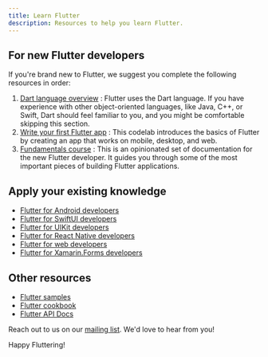 ```yaml
---
title: Learn Flutter
description: Resources to help you learn Flutter.
---
```


## For new Flutter developers

If you're brand new to Flutter, 
we suggest you complete the following resources 
in order:

1. [Dart language overview][]
:  Flutter uses the Dart language. 
   If you have experience with other
   object-oriented languages, like Java, C++, or 
   Swift, Dart should feel familiar to you, 
   and you might be comfortable skipping this section.
2. [Write your first Flutter app][] 
:  This codelab introduces the basics of Flutter 
   by creating an app that works on mobile, 
   desktop, and web.
3. [Fundamentals course][] 
:  This is an opinionated set of documentation for
   the new Flutter developer. It guides you 
   through some of the most important pieces of 
   building Flutter applications.

## Apply your existing knowledge

* [Flutter for Android developers][]
* [Flutter for SwiftUI developers][]
* [Flutter for UIKit developers][]
* [Flutter for React Native developers][]
* [Flutter for web developers][]
* [Flutter for Xamarin.Forms developers][]

## Other resources

* [Flutter samples][]
* [Flutter cookbook][]
* [Flutter API Docs][]

Reach out to us on our [mailing list][]. 
We'd love to hear from you!

Happy Fluttering!

[Dart language overview]: {{site.dart-site}}/overview
[Flutter API Docs]: {{site.api}}
[Flutter cookbook]: /cookbook
[Flutter for Android developers]: /get-started/flutter-for/android-devs
[Flutter for SwiftUI developers]: /get-started/flutter-for/swiftui-devs
[Flutter for UIKit developers]: /get-started/flutter-for/uikit-devs
[Flutter for React Native developers]: /get-started/flutter-for/react-native-devs
[Flutter samples]: https://flutter.github.io/samples
[Flutter for web developers]: /get-started/flutter-for/web-devs
[Flutter for Xamarin.Forms developers]: /get-started/flutter-for/xamarin-forms-devs
[Fundamentals course]: /get-started/fundamentals-course
[mailing list]: mailto:{{site.email}}
[Write your first Flutter app]: /get-started/codelab
